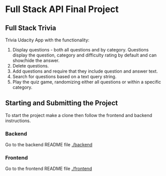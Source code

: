 # Full Stack API Final Project


## Full Stack Trivia

Trivia Udacity App with the functionality:

1. Display questions - both all questions and by category. Questions display the question, category and difficulty rating by default and can show/hide the answer.
2. Delete questions.
3. Add questions and require that they include question and answer text.
4. Search for questions based on a text query string.
5. Play the quiz game, randomizing either all questions or within a specific category.

## Starting and Submitting the Project

To start the project make a clone then follow the frontend and backend instructions.

### Backend
Go to the backend README file
[./backend](https://github.com/nas3444/Project02_TriviaApp/blob/main/02_trivia_api/starter/backend/README.md)


### Frontend
Go to the frontend README file
[./frontend](https://github.com/nas3444/Project02_TriviaApp/blob/main/02_trivia_api/starter/frontend/README.md) 


